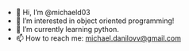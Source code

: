 - 👋 Hi, I’m @michaeld03
- 👀 I’m interested in object oriented programming!
- 🌱 I’m currently learning python.
- 📫 How to reach me: michael.danilovv@gmail.com

<!---
michaeld03/michaeld03 is a ✨ special ✨ repository because its `README.md` (this file) appears on your GitHub profile.
You can click the Preview link to take a look at your changes.
--->
